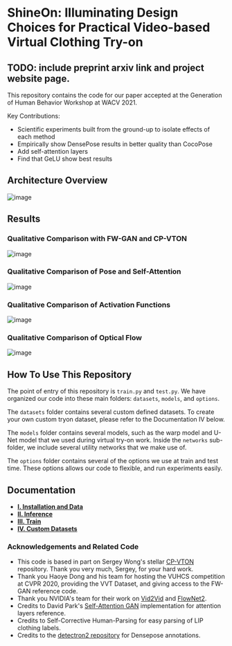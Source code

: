 # ShineOn: Illuminating Design Choices for Practical Video-based Virtual Clothing Try-on

## TODO: include preprint arxiv link and project website page.

This repository contains the code for our paper accepted at the 
Generation of Human Behavior Workshop at WACV 2021.

Key Contributions:
- Scientific experiments built from the ground-up to isolate effects of each method
- Empirically show DensePose results in better quality than CocoPose
- Add self-attention layers
- Find that GeLU show best results

## Architecture Overview
![image](images/pipeline.png)

## Results

### Qualitative Comparison with FW-GAN and CP-VTON
![image](images/shine_on_comparison.png)

### Qualitative Comparison of Pose and Self-Attention
![image](images/shine_on_pose_comparison.png)

### Qualitative Comparison of Activation Functions
![image](images/shine_on_activation_functions.png)

### Qualitative Comparison of Optical Flow
![image](images/shine_on_flow.png)



## How To Use This Repository
The point of entry of this repository is `train.py` and `test.py`. We have organized
our code into these main folders: `datasets`, `models`, and `options`.

The `datasets` folder contains several custom defined datasets. To create your own custom tryon dataset,
please refer to the Documentation IV below.

The `models` folder contains several models, such as the warp model and U-Net model
that we used during virtual try-on work. Inside the `networks` sub-folder, we include several
utility networks that we make use of.

The `options` folder contains several of the options we use at train and test time.
These options allows our code to flexible, and run experiments easily.

## Documentation
- [**I. Installation and Data**](docs/1_installation_and_data.md)
- [**II. Inference**](docs/2_inference.md)
- [**III. Train**](docs/3_train.md)
- [**IV. Custom Datasets**](docs/4_custom_tryon_dataset.md)

### Acknowledgements and Related Code
- This code is based in part on Sergey Wong's stellar [CP-VTON](https://github.com/sergeywong/cp-vton) repository. Thank you very much,
Sergey, for your hard work.
- Thank you Haoye Dong and his team for hosting the VUHCS competition at CVPR 2020, 
providing the VVT Dataset, and giving access to the FW-GAN reference code.
- Thank you NVIDIA's team for their work on [Vid2Vid](https://github.com/NVIDIA/vid2vid) and [FlowNet2](https://github.com/NVIDIA/flownet2-pytorch).
- Credits to David Park's [Self-Attention GAN](https://github.com/heykeetae/Self-Attention-GAN) implementation for attention layers reference.
- Credits to Self-Corrective Human-Parsing for easy parsing of LIP clothing labels.
- Credits to the [detectron2 repository](https://github.com/facebookresearch/detectron2) for Densepose annotations.
